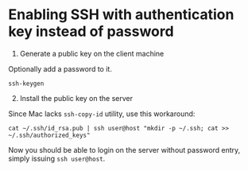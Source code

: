 # Enabling SSH with authentication key instead of password

1. Generate a public key on the client machine
  
  Optionally add a password to it.

  ```shell
  ssh-keygen
  ```

2. Install the public key on the server

  Since Mac lacks `ssh-copy-id` utility, use this workaround:

  ```shell
  cat ~/.ssh/id_rsa.pub | ssh user@host "mkdir -p ~/.ssh; cat >> ~/.ssh/authorized_keys"
  ```

Now you should be able to login on the server without password entry, simply issuing `ssh user@host`.
